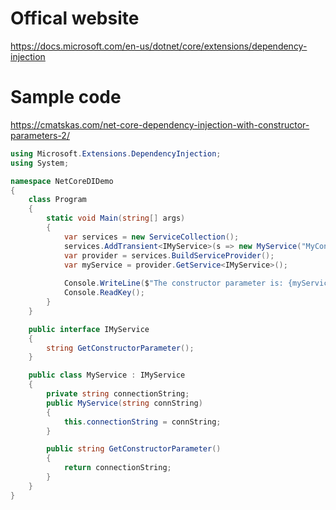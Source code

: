 # Offical website
https://docs.microsoft.com/en-us/dotnet/core/extensions/dependency-injection

# Sample code
https://cmatskas.com/net-core-dependency-injection-with-constructor-parameters-2/

```csharp
using Microsoft.Extensions.DependencyInjection;
using System;

namespace NetCoreDIDemo
{
    class Program
    {
        static void Main(string[] args)
        {
            var services = new ServiceCollection();
            services.AddTransient<IMyService>(s => new MyService("MyConnectionString"));
            var provider = services.BuildServiceProvider();
            var myService = provider.GetService<IMyService>();
            
            Console.WriteLine($"The constructor parameter is: {myService.GetConstructorParameter()}");
            Console.ReadKey();
        }
    }

    public interface IMyService
    {
        string GetConstructorParameter();
    }

    public class MyService : IMyService
    {
        private string connectionString;
        public MyService(string connString)
        {
            this.connectionString = connString;
        }

        public string GetConstructorParameter()
        {
            return connectionString;
        }
    }
}
```
